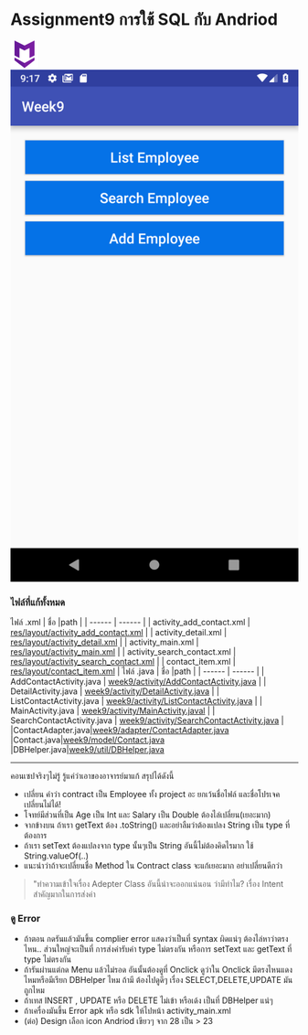 # Assignment9 การใช้ SQL กับ Andriod
![alt text](https://github.com/adam-p/markdown-here/raw/master/src/common/images/icon48.png "Logo Title Text 1")
![alt text](https://github.com/prakasitz/Assignment9/blob/master/main.png "main")
### ไฟล์ที่แก้ทั้งหมด
ไฟล์ .xml
| ชื่อ  |path |
| ------ | ------ |
| activity_add_contact.xml | [res/layout/activity_add_contact.xml][PlDb] |
| activity_detail.xml | [res/layout/activity_detail.xml][PlGh] |
| activity_main.xml | [res/layout/activity_main.xml][PlOd] |
| activity_search_contact.xml | [res/layout/activity_search_contact.xml][PlMe] |
| contact_item.xml | [res/layout/contact_item.xml][PlGa] |
ไฟล์ .java
| ชื่อ  |path |
| ------ | ------ |
| AddContactActivity.java | [week9/activity/AddContactActivity.java][ja] |
| DetailActivity.java | [week9/activity/DetailActivity.java][jb] |
| ListContactActivity.java | [week9/activity/ListContactActivity.java][jc] |
| MainActivity.java | [week9/activity/MainActivity.javal][jd] |
| SearchContactActivity.java | [week9/activity/SearchContactActivity.java][je] |
|ContactAdapter.java|[week9/adapter/ContactAdapter.java][jf]
|Contact.java|[week9/model/Contact.java][jg]
|DBHelper.java|[week9/util/DBHelper.java][jh]

---

คอนเซปจริงๆไม่รู้ รู้แค่ว่าเอาของอาจารย์มาแก้ สรุปได้ดังนี้

  - เปลี่ยน คำว่า contract เป็น Employee ทั้ง project อะ ยกเว้นชื่อไฟล์ และชื่อโปรเจคเปลี่ยนไม่ได้!
  - โจทย์มีส่วนที่เป็น Age เป็น Int และ Salary เป็น Double ต้องไล่เปลี่ยน(เยอะมาก)
  - จากข้างบน ถ้าเรา getText ต้อง .toString() และอย่าลืมว่าต้องแปลง String เป็น type ที่ต้องการ
  - ถ้าเรา setText ต้องแปลงจาก type นั้นๆเป็น String อันนี้ไม่ต้องคิดไรมาก ใช้ String.valueOf(..)
  - แนะนำว่าถ้าจะเปลี่ยนชื่อ Method ใน Contract class จะแก้เยอะมาก อย่าเปลี่ยนดีกว่า


> "ทำความเข้าใจเรื่อง Adepter Class อันนี้น่าจะออกแน่นอน ว่ามีทำไม?
> เรื่อง Intent สำคัญมากในการส่งค่า

### ดู Error
  - ถ้าตอน กดรันแล้วมันขึ้น complier error แสดงว่าเป็นที่ syntax ผิดแน่ๆ ต้องไล่หาว่าตรงไหน.. ส่วนใหญ่จะเป็นที่ การส่งค่ารับค่า type ไม่ตรงกัน หรือการ setText และ getText ที่ type ไม่ตรงกัน
  - ถ้ารันผ่านแต่กด Menu แล้วไม่รอด อันนั้นต้องดูที่ Onclick ดูว่าใน Onclick มีตรงไหนแดงไหมหรือมีเรียก DBHelper ไหม ถ้ามี ต้องไปดูดีๆ เรื่อง SELECT,DELETE,UPDATE มันถูกไหม
  - ถ้าเทส INSERT , UPDATE หรือ DELETE ไม่เข้า หรือเด้ง เป็นที่ DBHelper แน่ๆ
  - ถ้าเครื่องมันขึ้น Error apk หรือ sdk ให้ไปหน้า activity_main.xml
  - (ต่อ) Design เลือก icon Andriod เขียวๆ จาก 28 เป็น > 23 



   [PlDb]: <https://github.com/prakasitz/Assignment9/blob/master/app/src/main/res/layout/activity_add_contact.xml>
   [PlGh]: <https://github.com/prakasitz/Assignment9/blob/master/app/src/main/res/layout/activity_detail.xml>
   [PlOd]: <https://github.com/prakasitz/Assignment9/blob/master/app/src/main/res/layout/activity_main.xml>
   [PlMe]: <https://github.com/prakasitz/Assignment9/blob/master/app/src/main/res/layout/activity_search_contact.xml>
   [PlGa]: <https://github.com/prakasitz/Assignment9/blob/master/app/src/main/res/layout/contact_item.xml>
   
   
   [ja]: <https://github.com/prakasitz/Assignment9/blob/master/app/src/main/java/com/mydomain/app/week9/activity/AddContactActivity.java>
   [jb]: <https://github.com/prakasitz/Assignment9/blob/master/app/src/main/java/com/mydomain/app/week9/activity/DetailActivity.java>
   [jc]: <https://github.com/prakasitz/Assignment9/blob/master/app/src/main/java/com/mydomain/app/week9/activity/ListContactActivity.java>
   [jd]: <https://github.com/prakasitz/Assignment9/blob/master/app/src/main/java/com/mydomain/app/week9/activity/MainActivity.java>
   [je]: <https://github.com/prakasitz/Assignment9/blob/master/app/src/main/java/com/mydomain/app/week9/activity/SearchContactActivity.java>
   [jf]: <https://github.com/prakasitz/Assignment9/blob/master/app/src/main/java/com/mydomain/app/week9/adapter/ContactAdapter.java>
   [jg]: <https://github.com/prakasitz/Assignment9/blob/master/app/src/main/java/com/mydomain/app/week9/model/Contact.java>
   [jh]: <https://github.com/prakasitz/Assignment9/blob/master/app/src/main/java/com/mydomain/app/week9/util/DBHelper.java>
   
   
   
